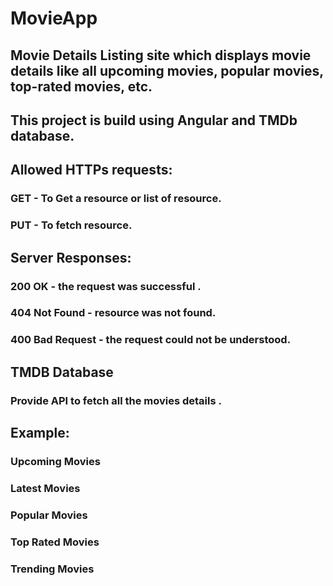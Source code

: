 # MovieApp

## Movie Details Listing site which displays movie details like all upcoming movies, popular movies, top-rated movies, etc. 
## This project is build using Angular and TMDb database.

## Allowed HTTPs requests:
### GET - To Get a resource or list of resource.
### PUT - To fetch resource.

## Server Responses: 
### 200 OK - the request was successful .
### 404 Not Found - resource was not found.
### 400 Bad Request - the request could not be understood.

## TMDB Database
### Provide API to fetch all the movies details .

## Example:

### Upcoming Movies
### Latest Movies
### Popular Movies
### Top Rated Movies
### Trending Movies

